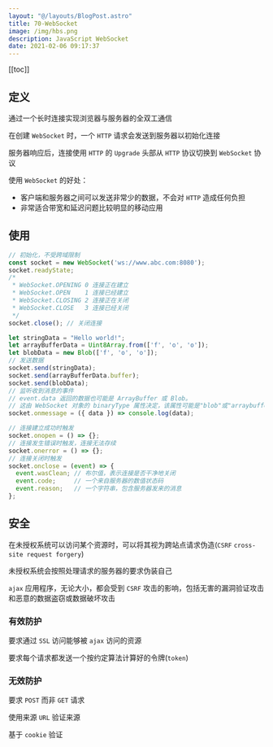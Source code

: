 ```yaml
---
layout: "@/layouts/BlogPost.astro"
title: 70-WebSocket
image: /img/hbs.png
description: JavaScript WebSocket
date: 2021-02-06 09:17:37
---
```


[[toc]]

## 定义

通过一个长时连接实现浏览器与服务器的全双工通信

在创建 `WebSocket` 时，一个 `HTTP` 请求会发送到服务器以初始化连接

服务器响应后，连接使用 `HTTP` 的 `Upgrade` 头部从 `HTTP` 协议切换到 `WebSocket` 协议

使用 `WebSocket` 的好处：
  - 客户端和服务器之间可以发送非常少的数据，不会对 `HTTP` 造成任何负担
  - 非常适合带宽和延迟问题比较明显的移动应用

## 使用

```js
// 初始化，不受跨域限制
const socket = new WebSocket('ws://www.abc.com:8080');
socket.readyState;
/*
 * WebSocket.OPENING 0 连接正在建立
 * WebSocket.OPEN    1 连接已经建立
 * WebSocket.CLOSING 2 连接正在关闭
 * WebSocket.CLOSE   3 连接已经关闭
 */
socket.close(); // 关闭连接

let stringData = "Hello world!";
let arrayBufferData = Uint8Array.from(['f', 'o', 'o']);
let blobData = new Blob(['f', 'o', 'o']);
// 发送数据
socket.send(stringData);
socket.send(arrayBufferData.buffer);
socket.send(blobData);
// 监听收到消息的事件
// event.data 返回的数据也可能是 ArrayBuffer 或 Blob。
// 这由 WebSocket 对象的 binaryType 属性决定，该属性可能是"blob"或"arraybuffer"
socket.onmessage = ({ data }) => console.log(data);

// 连接建立成功时触发
socket.onopen = () => {};
// 连接发生错误时触发，连接无法存续
socket.onerror = () => {};
// 连接关闭时触发
socket.onclose = (event) => {
  event.wasClean; // 布尔值，表示连接是否干净地关闭
  event.code;     // 一个来自服务器的数值状态码
  event.reason;   // 一个字符串，包含服务器发来的消息
};
```

## 安全

在未授权系统可以访问某个资源时，可以将其视为跨站点请求伪造(`CSRF` `cross-site request forgery`)

未授权系统会按照处理请求的服务器的要求伪装自己

`ajax` 应用程序，无论大小，都会受到 `CSRF` 攻击的影响，包括无害的漏洞验证攻击和恶意的数据盗窃或数据破坏攻击

### 有效防护

要求通过 `SSL` 访问能够被 `ajax` 访问的资源

要求每个请求都发送一个按约定算法计算好的令牌(`token`)

### 无效防护

要求 `POST` 而非 `GET` 请求

使用来源 `URL` 验证来源

基于 `cookie` 验证